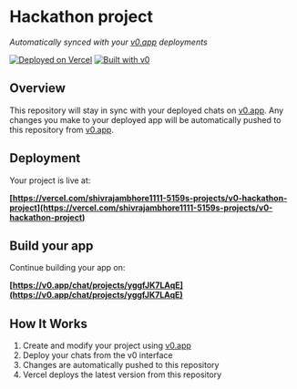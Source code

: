 # Hackathon project

*Automatically synced with your [v0.app](https://v0.app) deployments*

[![Deployed on Vercel](https://img.shields.io/badge/Deployed%20on-Vercel-black?style=for-the-badge&logo=vercel)](https://vercel.com/shivrajambhore1111-5159s-projects/v0-hackathon-project)
[![Built with v0](https://img.shields.io/badge/Built%20with-v0.app-black?style=for-the-badge)](https://v0.app/chat/projects/yggfJK7LAqE)

## Overview

This repository will stay in sync with your deployed chats on [v0.app](https://v0.app).
Any changes you make to your deployed app will be automatically pushed to this repository from [v0.app](https://v0.app).

## Deployment

Your project is live at:

**[https://vercel.com/shivrajambhore1111-5159s-projects/v0-hackathon-project](https://vercel.com/shivrajambhore1111-5159s-projects/v0-hackathon-project)**

## Build your app

Continue building your app on:

**[https://v0.app/chat/projects/yggfJK7LAqE](https://v0.app/chat/projects/yggfJK7LAqE)**

## How It Works

1. Create and modify your project using [v0.app](https://v0.app)
2. Deploy your chats from the v0 interface
3. Changes are automatically pushed to this repository
4. Vercel deploys the latest version from this repository